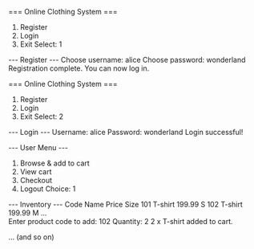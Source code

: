 === Online Clothing System ===
1. Register
2. Login
3. Exit
Select: 1

--- Register ---
Choose username: alice
Choose password: wonderland
Registration complete. You can now log in.

=== Online Clothing System ===
1. Register
2. Login
3. Exit
Select: 2

--- Login ---
Username: alice
Password: wonderland
Login successful!

--- User Menu ---
1. Browse & add to cart
2. View cart
3. Checkout
4. Logout
Choice: 1

--- Inventory ---
Code    Name      Price     Size
101     T-shirt   199.99    S
102     T-shirt   199.99    M
...     
Enter product code to add: 102
Quantity: 2
2 x T-shirt added to cart.

... (and so on)
